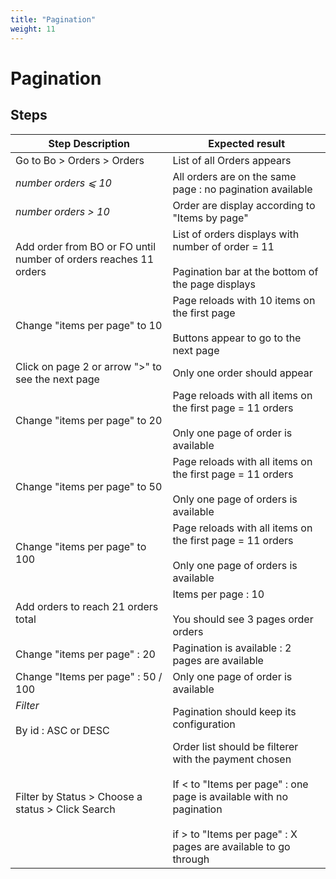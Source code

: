 ```yaml
---
title: "Pagination"
weight: 11
---
```


# Pagination
## Steps
| Step Description | Expected result |
| ----- | ----- |
| Go to Bo > Orders > Orders | List of all Orders appears |
| *number orders _⩽_ 10* | All orders are on the same page : no pagination available |
| *number orders _>_ 10* | Order are display according to "Items by page" |
| Add order from BO or FO until number of orders reaches 11 orders | List of orders displays with number of order = 11<br><br>Pagination bar at the bottom of the page displays |
| Change "items per page" to 10 | Page reloads with 10 items on the first page<br><br>Buttons appear to go to the next page |
| Click on page 2 or arrow ">" to see the next page | Only one order should appear |
| Change "items per page" to 20 | Page reloads with all items on the first page = 11 orders<br><br>Only one page of order is available |
| Change "items per page" to 50 | Page reloads with all items on the first page = 11 orders<br><br>Only one page of orders is available |
| Change "items per page" to 100 | Page reloads with all items on the first page = 11 orders<br><br>Only one page of orders is available |
| Add orders to reach 21 orders total | Items per page : 10<br><br>You should see 3 pages order orders |
| Change "items per page" : 20 | Pagination is available : 2 pages are available |
| Change "Items per page" : 50 / 100 | Only one page of order is available |
| *Filter*<br><br>By id : ASC or DESC | Pagination should keep its configuration |
| Filter by Status > Choose a status > Click Search | Order list should be filterer with the payment chosen<br><br>If < to "Items per page" : one page is available with no pagination<br><br>if > to "Items per page" : X pages are available to go through |
